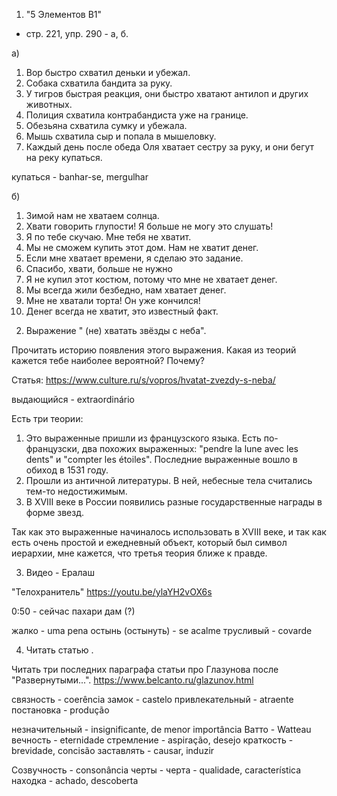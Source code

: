 1) "5 Элементов B1"

- стр. 221, упр. 290 - а, б. 

а)
1. Вор быстро схватил деньки и убежал.
2. Собака схватила бандита за руку.
3. У тигров быстрая реакция, они быстро хватают антилоп и других животных.
4. Полиция схватила контрабандиста уже на границе.
5. Обезьяна схватила сумку и убежала.
6. Мышь схватила сыр и попала в мышеловку.
7. Каждый день после обеда Оля хватает сестру за руку, и они бегут на реку купаться.

купаться - banhar-se, mergulhar

б)

1. Зимой нам не хватаем солнца.
2. Хвати говорить глупости! Я больше не могу это слушать!
3. Я по тебе скучаю. Мне тебя не хватит.
4. Мы не сможем купить этот дом. Нам не хватит денег.
5. Если мне хватает времени, я сделаю это задание.
6. Спасибо, хвати, больше не нужно
7. Я не купил этот костюм, потому что мне не хватает денег.
8. Мы всегда жили безбедно, нам хватает денег.
9. Мне не хватали торта! Он уже кончился!
10. Денег всегда не хватит, это известный факт.

2) Выражение " (не) хватать звёзды с неба".

Прочитать историю появления этого выражения. Какая из теорий кажется тебе наиболее вероятной? Почему?

Статья: https://www.culture.ru/s/vopros/hvatat-zvezdy-s-neba/

выдающийся - extraordinário

Есть три теории:
1. Это выраженные пришли из французского языка. Есть по-французски, два похожих выраженных: "pendre la lune avec les dents" и "compter les étoiles". Последние выраженные вошло в обиход в 1531 году.
2. Прошли из античной литературы. В ней, небесные тела считались тем-то недостижимым.
3. В XVIII веке в России появились разные государственные награды в форме звезд.

Так как это выраженные начиналось использовать в XVIII веке, и так как есть очень простой и ежедневный объект, который был символ иерархии, мне кажется, что третья теория ближе к правде. 

3) Видео - Ералаш

"Телохранитель"
https://youtu.be/ylaYH2vOX6s

0:50 - сейчас пахари дам (?)

жалко - uma pena
остынь (остынуть) - se acalme
трусливый - covarde

4) Читать статью .

Читать три последних параграфа статьи про Глазунова после "Развернутыми...".
https://www.belcanto.ru/glazunov.html

связность - coerência
замок - castelo
привлекательный - atraente
постановка - produção

незначительный - insignificante, de menor importância
Ватто - Watteau
вечность - eternidade
стремление - aspiração, desejo
краткость - brevidade, concisão
заставлять - causar, induzir

Созвучность - consonância
черты - черта - qualidade, característica
находка - achado, descoberta
